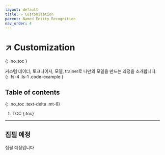 ```yaml
---
layout: default
title: ↗️ Customization
parent: Named Entity Recognition
nav_order: 4
---
```


# ↗️ Customization
{: .no_toc }

커스텀 데이터, 토크나이저, 모델, trainer로 나만의 모델을 만드는 과정을 소개합니다.
{: .fs-4 .ls-1 .code-example }

## Table of contents
{: .no_toc .text-delta .mt-6}

1. TOC
{:toc}

---

## 집필 예정

집필 예정입니다
